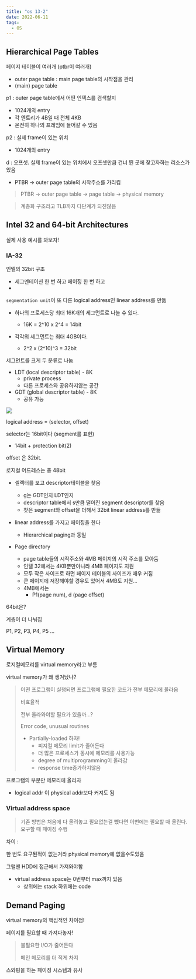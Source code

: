 ```yaml
---
title: "os 13-2"
date: 2022-06-11
tags:
  - OS
---
```


## Hierarchical Page Tables

페이지 테이블이 여러개 (ptbr이 여러개)

* outer page table : main page table의 시작점을 관리
* (main) page table

p1 : outer page table에서 어떤 인덱스를 검색할지

* 1024개의 entry 
* 각 엔트리가 4B일 때 전체 4KB
* 온전히 하나의 프레임에 들어갈 수 있음

p2 : 실제 frame이 있는 위치

* 1024개의 entry

d : 오프셋. 실제 frame이 있는 위치에서 오프셋만큼 건너 뛴 곳에 찾고자하는 리소스가 있음



* PTBR -> outer page table의 시작주소를 가리킴 

> PTBR -> outer page table -> page table -> physical memory



> 계층화 구조라고 TLB까지 다단계가 되진않음



## Intel 32 and 64-bit Architectures

실제 사용 예시를 봐보자!

### IA-32

인텔의 32bit 구조

* 세그멘테이션 한 번 하고 페이징 한 번 하고
* 



`segmentation unit`이 또 다른 logical address인 linear address를 만듦



* 하나의 프로세스당 최대 16K개의 세그먼트로 나눌 수 있다.
  * 16K = 2^10 x 2^4 = 14bit

* 각각의 세그먼트는 최대 4GB이다.
  * 2^2 x (2^10)^3 = 32bit

세그먼트를 크게 두 분류로 나눔

* LDT (local descriptor table) - 8K
  * private process
  * 다른 프로세스와 공유하지않는 공간
* GDT (global descriptor table) - 8K
  * 공유 가능



![](./ia-32.png)

logical address = (selector, offset)

selector는 16bit이다 (segment를 표현)

* 14bit + protection bit(2)

offset 은 32bit. 

로지컬 어드레스는 총 48bit



* 셀렉터를 보고 descriptor테이블을 찾음
  * g는 GDT인지 LDT인지
  * descriptor table에서 s만큼 떨어진 segment descriptor를 찾음 
  * 찾은 segment와 offset을 더해서 32bit linear address를 만듦

* linear address를 가지고 페이징을 한다
  * Hierarchical paging과 동일
* Page directory
  * page table들의 시작주소와 4MB 페이지의 시작 주소를 모아둠
  * 인텔 32에서는 4KB뿐만아니라 4MB 페이지도 지원
  * 모두 작은 사이즈로 하면 페이지 테이블의 사이즈가 매우 커짐
  * 큰 페이지에 저장해야할 경우도 있어서 4MB도 지원...
  * 4MB에서는 
    * P1(page num), d (page offset)



64bit은?

계층이 더 나눠짐

P1, P2, P3, P4, P5 ...



## Virtual Memory

로지컬메모리를 virtual memory라고 부름

virtual memory가 왜 생겨났나?

> 어떤 프로그램이 실행되면 프로그램에 필요한 코드가 전부 메모리에 올라옴
>
> 비효율적
>
> 전부 올라와야할 필요가 있을까...?
>
> Error code, unusual routines
>
> * Partially-loaded 하자!
>   * 피지컬 메모리 limit가 줄어든다
>   * 더 많은 프로세스가 동시에 메모리를 사용가능
>   * degree of multiprogramming이 올라감
>   * response time증가하지않음



 프로그램의 부분만 메모리에 올리자

* logical addr 이 physical addr보다 커져도 됨



### Virtual address space

> 기존 방법은 처음에 다 올려놓고 필요없는걸 뺐다면 이번에는 필요할 때 올린다.  요구할 때 페이징 수행

차이 : 

한 번도 요구된적이 없는거라 physical memory에 없을수도있음

그럴땐 HDD에 접근해서 가져와야함

* virtual address space는 0번부터 max까지 있음
  * 상위에는 stack 하위에는 code



## Demand Paging

virtual memory의 핵심적인 차이점!

페이지를 필요할 때 가져다놓자!

> 불필요한 I/O가 줄어든다
>
> 메인 메모리를 더 적게 차지

스와핑을 하는 페이징 시스템과 유사



